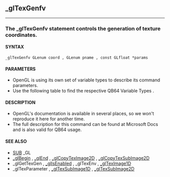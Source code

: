 ## _glTexGenfv
---

### The _glTexGenfv statement controls the generation of texture coordinates.

#### SYNTAX

`_glTexGenfv GLenum coord , GLenum pname , const GLfloat *params`

#### PARAMETERS
* OpenGL is using its own set of variable types to describe its command parameters.
* Use the following table to find the respective QB64 Variable Types .


#### DESCRIPTION
* OpenGL's documentation is available in several places, so we won't reproduce it here for another time.
* The full description for this command can be found at Microsoft Docs and is also valid for QB64 usage.


#### SEE ALSO
* [SUB](./SUB.md) _GL
* [_glBegin](./_glBegin.md) , [_glEnd](./_glEnd.md) , [_glCopyTexImage2D](./_glCopyTexImage2D.md) , [_glCopyTexSubImage2D](./_glCopyTexSubImage2D.md)
* _glGetTexGen , [_glIsEnabled](./_glIsEnabled.md) , _glTexEnv , [_glTexImage1D](./_glTexImage1D.md)
* _glTexParameter , [_glTexSubImage1D](./_glTexSubImage1D.md) , [_glTexSubImage2D](./_glTexSubImage2D.md)
